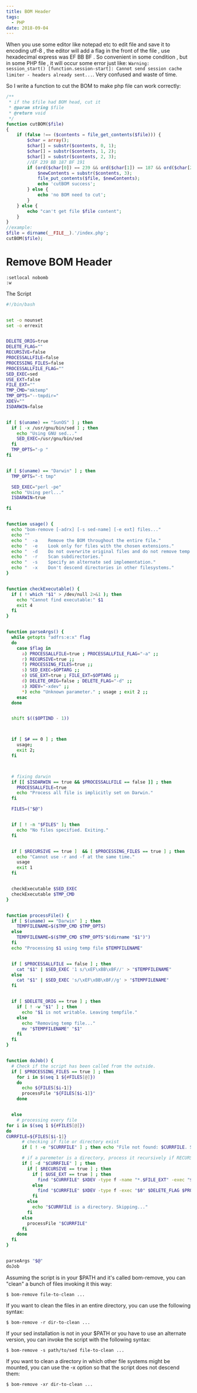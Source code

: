 ```yaml
---
title: BOM Header
tags:
  - PHP
date: 2018-09-04
---
```


When you use some editor like notepad etc to edit file and save it to encoding utf-8 , the editor will add a flag in the front of the file , use hexadecimal express was EF BB BF . So convenient in some condition , but in some PHP file , it will occur some error just like: `Warning: session_start() [function.session-start]: Cannot send session cache limiter - headers already sent...`. Very confused and waste of time.

<!-- more -->

So I write a function to cut the BOM to make php file can work correctly:
```php
/**
 * if the $file had BOM head, cut it
 * @param string $file
 * @return void
 */
function cutBOM($file)
{
    if (false !== ($contents = file_get_contents($file))) {
        $char = array();
        $char[] = substr($contents, 0, 1);
        $char[] = substr($contents, 1, 2);
        $char[] = substr($contents, 2, 3);
        //EF 239 BB 187 BF 191
        if (ord($char[0]) == 239 && ord($char[1]) == 187 && ord($char[2]) == 191) {
            $newContents = substr($contents, 3);
            file_put_contents($file, $newContents);
            echo 'cutBOM success';
        } else {
            echo 'no BOM need to cut';
        }
    } else {
        echo "can't get file $file content";
    }
}
//example:
$file = dirname(__FILE__).'/index.php';
cutBOM($file);
```


# Remove BOM Header
```
:setlocal nobomb
:w
```

The Script
```bash
#!/bin/bash


set -o nounset
set -o errexit


DELETE_ORIG=true
DELETE_FLAG=""
RECURSIVE=false
PROCESSALLFILE=false
PROCESSING_FILES=false
PROCESSALLFILE_FLAG=""
SED_EXEC=sed
USE_EXT=false
FILE_EXT=""
TMP_CMD="mktemp"
TMP_OPTS="--tmpdir="
XDEV=""
ISDARWIN=false


if [ $(uname) == "SunOS" ] ; then
  if [ -x /usr/gnu/bin/sed ] ; then
    echo "Using GNU sed..."
    SED_EXEC=/usr/gnu/bin/sed
  fi
  TMP_OPTS="-p "
fi


if [ $(uname) == "Darwin" ] ; then
  TMP_OPTS="-t tmp"

  SED_EXEC="perl -pe"
  echo "Using perl..."
  ISDARWIN=true

fi


function usage() {
  echo "bom-remove [-adrx] [-s sed-name] [-e ext] files..."
  echo ""
  echo "  -a    Remove the BOM throughout the entire file."
  echo "  -e    Look only for files with the chosen extensions."
  echo "  -d    Do not overwrite original files and do not remove temp files."
  echo "  -r    Scan subdirectories."
  echo "  -s    Specify an alternate sed implementation."
  echo "  -x    Don't descend directories in other filesystems."
}


function checkExecutable() {
  if ( ! which "$1" > /dev/null 2>&1 ); then
    echo "Cannot find executable:" $1
    exit 4
  fi
}


function parseArgs() {
  while getopts "adfrs:e:x" flag
  do
    case $flag in
      a) PROCESSALLFILE=true ; PROCESSALLFILE_FLAG="-a" ;;
      r) RECURSIVE=true ;;
      f) PROCESSING_FILES=true ;;
      s) SED_EXEC=$OPTARG ;;
      e) USE_EXT=true ; FILE_EXT=$OPTARG ;;
      d) DELETE_ORIG=false ; DELETE_FLAG="-d" ;;
      x) XDEV="-xdev" ;;
      *) echo "Unknown parameter." ; usage ; exit 2 ;;
    esac
  done


  shift $(($OPTIND - 1))



  if [ $# == 0 ] ; then
    usage;
    exit 2;
  fi



  # fixing darwin
  if [[ $ISDARWIN == true && $PROCESSALLFILE == false ]] ; then
    PROCESSALLFILE=true
    echo "Process all file is implicitly set on Darwin."
  fi

  FILES=("$@")


  if [ ! -n "$FILES" ]; then
    echo "No files specified. Exiting."
  fi


  if [ $RECURSIVE == true ]  && [ $PROCESSING_FILES == true ] ; then
    echo "Cannot use -r and -f at the same time."
    usage
    exit 1
  fi


  checkExecutable $SED_EXEC
  checkExecutable $TMP_CMD
}


function processFile() {
  if [ $(uname) == "Darwin" ] ; then
    TEMPFILENAME=$($TMP_CMD $TMP_OPTS)
  else
    TEMPFILENAME=$($TMP_CMD $TMP_OPTS"$(dirname "$1")")
  fi
  echo "Processing $1 using temp file $TEMPFILENAME"


  if [ $PROCESSALLFILE == false ] ; then
    cat "$1" | $SED_EXEC '1 s/\xEF\xBB\xBF//' > "$TEMPFILENAME"
  else
    cat "$1" | $SED_EXEC 's/\xEF\xBB\xBF//g' > "$TEMPFILENAME"
  fi


  if [ $DELETE_ORIG == true ] ; then
    if [ ! -w "$1" ] ; then
      echo "$1 is not writable. Leaving tempfile."
    else
      echo "Removing temp file..."
      mv "$TEMPFILENAME" "$1"
    fi
  fi
}


function doJob() {
  # Check if the script has been called from the outside.
  if [ $PROCESSING_FILES == true ] ; then
    for i in $(seq 1 ${#FILES[@]})
    do
      echo ${FILES[$i-1]}
      processFile "${FILES[$i-1]}"
    done


  else
    # processing every file
for i in $(seq 1 ${#FILES[@]})
do
CURRFILE=${FILES[$i-1]}
      # checking if file or directory exist
      if [ ! -e "$CURRFILE" ] ; then echo "File not found: $CURRFILE. Skipping..." ; continue ; fi

      # if a paremeter is a directory, process it recursively if RECURSIVE is set
      if [ -d "$CURRFILE" ] ; then
        if [ $RECURSIVE == true ] ; then
          if [ $USE_EXT == true ] ; then
            find "$CURRFILE" $XDEV -type f -name "*.$FILE_EXT" -exec "$0" $DELETE_FLAG $PROCESSALLFILE_FLAG -f "{}" \;
          else
            find "$CURRFILE" $XDEV -type f -exec "$0" $DELETE_FLAG $PROCESSALLFILE_FLAG -f "{}" \;
          fi
        else
          echo "$CURRFILE is a directory. Skipping..."
        fi
      else
        processFile "$CURRFILE"
      fi
    done
  fi
}


parseArgs "$@"
doJob
```

Assuming the script is in your $PATH and it's called bom-remove, you can "clean" a bunch of files invoking it this way:
```
$ bom-remove file-to-clean ...
```

If you want to clean the files in an entire directory, you can use the following syntax:
```
$ bom-remove -r dir-to-clean ...
```

If your sed installation is not in your $PATH or you have to use an alternate version, you can invoke the script with the following syntax:
```
$ bom-remove -s path/to/sed file-to-clean ...
```

If you want to clean a directory in which other file systems might be mounted, you can use the -x option so that the script does not descend them:
```
$ bom-remove -xr dir-to-clean ...
```
